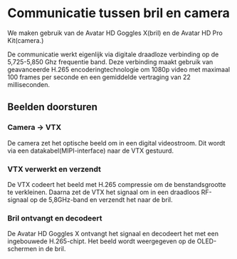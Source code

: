 # Communicatie tussen bril en camera

We maken gebruik van de Avatar HD Goggles X(bril) en de Avatar HD Pro Kit(camera.)

De communicatie werkt eigenlijk via digitale draadloze verbinding op de 5,725-5,850 Ghz frequentie band. Deze verbinding maakt gebruik van geavanceerde H.265 encoderingtechnologie om 1080p video met maximaal 100 frames per seconde en een gemiddelde vertraging van 22 milliseconden. 

## Beelden doorsturen

### Camera -> VTX

De camera zet het optische beeld om in een digital videostroom. Dit wordt via een datakabel(MIPI-interface) naar de VTX gestuurd.

### VTX verwerkt en verzendt

De VTX codeert het beeld met H.265 compressie om de benstandsgrootte te verkleinen. 
Daarna zet de VTX het signaal om in een draadloos RF-signaal op de 5,8GHz-band en verzendt het naar de bril.

### Bril ontvangt en decodeert

De Avatar HD Goggles X ontvangt het signaal en decodeert het met een ingebouwede H.265-chipt. 
Het beeld wordt weergegeven op de OLED-schermen in de bril. 
